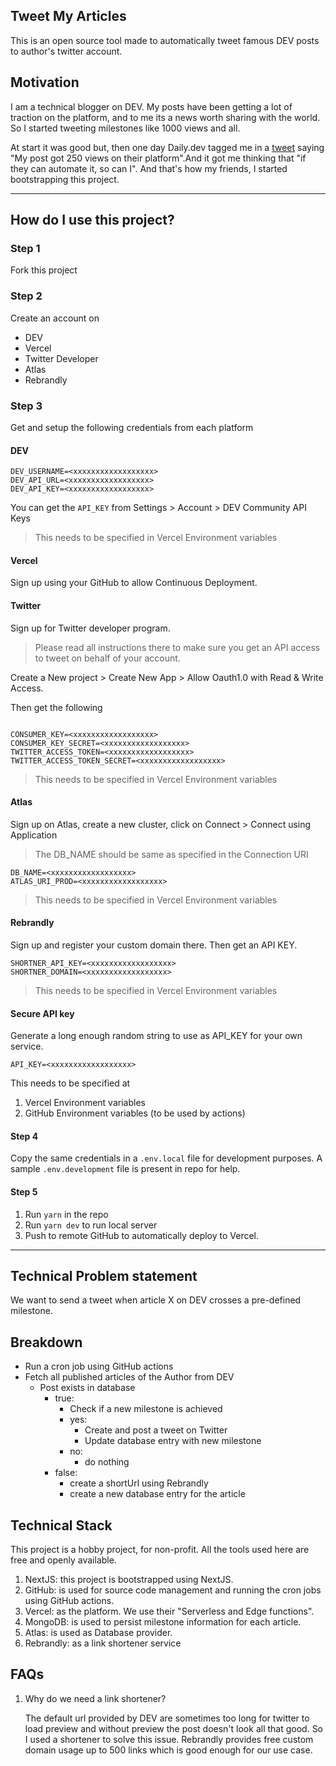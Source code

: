 ## Tweet My Articles

This is an open source tool made to automatically tweet famous DEV posts to author's twitter account.

## Motivation

I am a technical blogger on DEV. My posts have been getting a lot of traction on the platform, and to me its a news worth sharing with the world. So I started tweeting milestones like 1000 views and all.

At start it was good but, then one day Daily.dev tagged me in a [tweet](https://twitter.com/sun_anshuman/status/1483503834291126272) saying "My post got 250 views on their platform".And it got me thinking that "if they can automate it, so can I". And that's how my friends, I started bootstrapping this project.

---

## How do I use this project?

### Step 1

Fork this project

### Step 2

Create an account on

- DEV
- Vercel
- Twitter Developer
- Atlas
- Rebrandly

### Step 3

Get and setup the following credentials from each platform

#### DEV

```
DEV_USERNAME=<xxxxxxxxxxxxxxxxxx>
DEV_API_URL=<xxxxxxxxxxxxxxxxxx>
DEV_API_KEY=<xxxxxxxxxxxxxxxxxx>
```

You can get the `API_KEY` from Settings > Account > DEV Community API Keys

> This needs to be specified in Vercel Environment variables

#### Vercel

Sign up using your GitHub to allow Continuous Deployment.

#### Twitter

Sign up for Twitter developer program.

> Please read all instructions there to make sure you get an API access to tweet on behalf of your account.

Create a New project > Create New App > Allow Oauth1.0 with Read & Write Access.

Then get the following

```

CONSUMER_KEY=<xxxxxxxxxxxxxxxxxx>
CONSUMER_KEY_SECRET=<xxxxxxxxxxxxxxxxxx>
TWITTER_ACCESS_TOKEN=<xxxxxxxxxxxxxxxxxx>
TWITTER_ACCESS_TOKEN_SECRET=<xxxxxxxxxxxxxxxxxx>

```

> This needs to be specified in Vercel Environment variables

#### Atlas

Sign up on Atlas, create a new cluster, click on Connect > Connect using Application

> The DB_NAME should be same as specified in the Connection URI

```
DB_NAME=<xxxxxxxxxxxxxxxxxx>
ATLAS_URI_PROD=<xxxxxxxxxxxxxxxxxx>
```

> This needs to be specified in Vercel Environment variables

#### Rebrandly

Sign up and register your custom domain there. Then get an API KEY.

```
SHORTNER_API_KEY=<xxxxxxxxxxxxxxxxxx>
SHORTNER_DOMAIN=<xxxxxxxxxxxxxxxxxx>
```

> This needs to be specified in Vercel Environment variables

#### Secure API key

Generate a long enough random string to use as API_KEY for your own service.

```
API_KEY=<xxxxxxxxxxxxxxxxxx>

```

This needs to be specified at

1. Vercel Environment variables
2. GitHub Environment variables (to be used by actions)

#### Step 4

Copy the same credentials in a `.env.local` file for development purposes. A sample `.env.development` file is present in repo for help.

#### Step 5

1. Run `yarn` in the repo
2. Run `yarn dev` to run local server
3. Push to remote GitHub to automatically deploy to Vercel.

---

## Technical Problem statement

We want to send a tweet when article X on DEV crosses a pre-defined milestone.

## Breakdown

- Run a cron job using GitHub actions
- Fetch all published articles of the Author from DEV
  - Post exists in database
    - true:
      - Check if a new milestone is achieved
      - yes:
        - Create and post a tweet on Twitter
        - Update database entry with new milestone
      - no:
        - do nothing
    - false:
      - create a shortUrl using Rebrandly
      - create a new database entry for the article

## Technical Stack

This project is a hobby project, for non-profit. All the tools used here are free and openly available.

1. NextJS: this project is bootstrapped using NextJS.
2. GitHub: is used for source code management and running the cron jobs using GitHub actions.
3. Vercel: as the platform. We use their "Serverless and Edge functions".
4. MongoDB: is used to persist milestone information for each article.
5. Atlas: is used as Database provider.
6. Rebrandly: as a link shortener service

## FAQs

1. Why do we need a link shortener?

   The default url provided by DEV are sometimes too long for twitter to load preview and without preview the post doesn't look all that good. So I used a shortener to solve this issue. Rebrandly provides free custom domain usage up to 500 links which is good enough for our use case.
